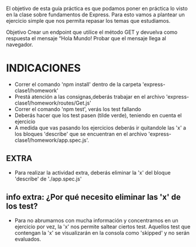 El objetivo de esta guía práctica es que podamos poner en práctica lo visto 
en la clase sobre fundamentos de Express. 
Para esto vamos a plantear un ejercicio simple que nos permita repasar los temas que estudiamos.

 Objetivo 
Crear un endpoint que utilice el método GET y devuelva como respuesta el mensaje “Hola Mundo! 
Probar que el mensaje llega al navegador.

# INDICACIONES 
- Correr el comando 'npm install' dentro de la carpeta 'express-clase1/homework'
- Prestá atención a las consignas,deberás trabajar en el archivo 'express-clase1/homework/routes/Get.js' 
- Correr el comando 'npm test', verás los test fallando
- Deberás hacer que los test pasen (tilde verde), teniendo en cuenta el ejercicio
- A medida que vas pasando los ejercicios deberás ir quitandole las 'x' a los bloques 'describe' que se encuentran en el archivo 'express-clase1/homework/app.spec.js'.
## EXTRA
- Para realizar la actividad extra, deberás eliminar la 'x' del bloque 'describe' de './app.spec.js'

## info extra: ¿Por qué necesito eliminar las 'x' de los test?
- Para no abrumarnos con mucha información y concentrarnos en un ejercicio por vez, la 'x' nos permite saltear ciertos test. Aquellos test que contengan la 'x' se visualizarán en la consola como 'skipped' y no serán evaluados.
